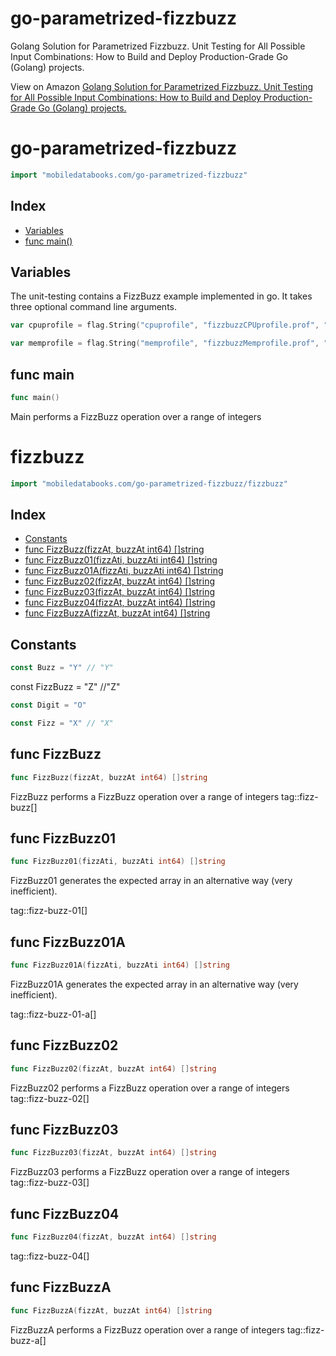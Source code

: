# go-parametrized-fizzbuzz
Golang Solution for Parametrized Fizzbuzz. Unit Testing for All Possible Input Combinations: How to Build and Deploy Production-Grade Go (Golang) projects.

View on Amazon
[Golang Solution for Parametrized Fizzbuzz. Unit Testing for All Possible Input Combinations: How to Build and Deploy Production-Grade Go (Golang) projects.](https://www.amazon.com/dp/B09ZTD459Z)

# go\-parametrized\-fizzbuzz

```go
import "mobiledatabooks.com/go-parametrized-fizzbuzz"
```

## Index

- [Variables](<#variables>)
- [func main()](<#func-main>)


## Variables

The unit\-testing contains a FizzBuzz example implemented in go\. It takes three optional command line arguments\.

```go
var cpuprofile = flag.String("cpuprofile", "fizzbuzzCPUprofile.prof", "write cpu profile to `file`")
```

```go
var memprofile = flag.String("memprofile", "fizzbuzzMemprofile.prof", "write memory profile to `file`")
```

## func main

```go
func main()
```

Main performs a FizzBuzz operation over a range of integers


# fizzbuzz

```go
import "mobiledatabooks.com/go-parametrized-fizzbuzz/fizzbuzz"
```

## Index

- [Constants](<#constants>)
- [func FizzBuzz(fizzAt, buzzAt int64) []string](<#func-fizzbuzz>)
- [func FizzBuzz01(fizzAti, buzzAti int64) []string](<#func-fizzbuzz01>)
- [func FizzBuzz01A(fizzAti, buzzAti int64) []string](<#func-fizzbuzz01a>)
- [func FizzBuzz02(fizzAt, buzzAt int64) []string](<#func-fizzbuzz02>)
- [func FizzBuzz03(fizzAt, buzzAt int64) []string](<#func-fizzbuzz03>)
- [func FizzBuzz04(fizzAt, buzzAt int64) []string](<#func-fizzbuzz04>)
- [func FizzBuzzA(fizzAt, buzzAt int64) []string](<#func-fizzbuzza>)


## Constants

```go
const Buzz = "Y" // "Y"
```

const FizzBuzz = "Z" //"Z"

```go
const Digit = "O"
```

```go
const Fizz = "X" // "X"
```

## func FizzBuzz

```go
func FizzBuzz(fizzAt, buzzAt int64) []string
```

FizzBuzz performs a FizzBuzz operation over a range of integers tag::fizz\-buzz\[\]

## func FizzBuzz01

```go
func FizzBuzz01(fizzAti, buzzAti int64) []string
```

FizzBuzz01 generates the expected array in an alternative way \(very inefficient\)\.

tag::fizz\-buzz\-01\[\]

## func FizzBuzz01A

```go
func FizzBuzz01A(fizzAti, buzzAti int64) []string
```

FizzBuzz01A generates the expected array in an alternative way \(very inefficient\)\.

tag::fizz\-buzz\-01\-a\[\]

## func FizzBuzz02

```go
func FizzBuzz02(fizzAt, buzzAt int64) []string
```

FizzBuzz02 performs a FizzBuzz operation over a range of integers tag::fizz\-buzz\-02\[\]

## func FizzBuzz03

```go
func FizzBuzz03(fizzAt, buzzAt int64) []string
```

FizzBuzz03 performs a FizzBuzz operation over a range of integers tag::fizz\-buzz\-03\[\]

## func FizzBuzz04

```go
func FizzBuzz04(fizzAt, buzzAt int64) []string
```

tag::fizz\-buzz\-04\[\]

## func FizzBuzzA

```go
func FizzBuzzA(fizzAt, buzzAt int64) []string
```

FizzBuzzA performs a FizzBuzz operation over a range of integers tag::fizz\-buzz\-a\[\]




